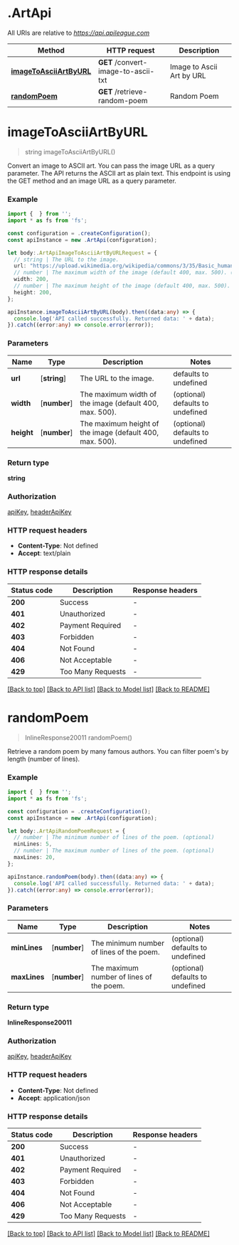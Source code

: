 # .ArtApi

All URIs are relative to *https://api.apileague.com*

Method | HTTP request | Description
------------- | ------------- | -------------
[**imageToAsciiArtByURL**](ArtApi.md#imageToAsciiArtByURL) | **GET** /convert-image-to-ascii-txt | Image to Ascii Art by URL
[**randomPoem**](ArtApi.md#randomPoem) | **GET** /retrieve-random-poem | Random Poem


# **imageToAsciiArtByURL**
> string imageToAsciiArtByURL()

Convert an image to ASCII art. You can pass the image URL as a query parameter. The API returns the ASCII art as plain text. This endpoint is using the GET method and an image URL as a query parameter.

### Example


```typescript
import {  } from '';
import * as fs from 'fs';

const configuration = .createConfiguration();
const apiInstance = new .ArtApi(configuration);

let body:.ArtApiImageToAsciiArtByURLRequest = {
  // string | The URL to the image.
  url: "https://upload.wikimedia.org/wikipedia/commons/3/35/Basic_human_drawing.png",
  // number | The maximum width of the image (default 400, max. 500). (optional)
  width: 200,
  // number | The maximum height of the image (default 400, max. 500). (optional)
  height: 200,
};

apiInstance.imageToAsciiArtByURL(body).then((data:any) => {
  console.log('API called successfully. Returned data: ' + data);
}).catch((error:any) => console.error(error));
```


### Parameters

Name | Type | Description  | Notes
------------- | ------------- | ------------- | -------------
 **url** | [**string**] | The URL to the image. | defaults to undefined
 **width** | [**number**] | The maximum width of the image (default 400, max. 500). | (optional) defaults to undefined
 **height** | [**number**] | The maximum height of the image (default 400, max. 500). | (optional) defaults to undefined


### Return type

**string**

### Authorization

[apiKey](README.md#apiKey), [headerApiKey](README.md#headerApiKey)

### HTTP request headers

 - **Content-Type**: Not defined
 - **Accept**: text/plain


### HTTP response details
| Status code | Description | Response headers |
|-------------|-------------|------------------|
**200** | Success |  -  |
**401** | Unauthorized |  -  |
**402** | Payment Required |  -  |
**403** | Forbidden |  -  |
**404** | Not Found |  -  |
**406** | Not Acceptable |  -  |
**429** | Too Many Requests |  -  |

[[Back to top]](#) [[Back to API list]](README.md#documentation-for-api-endpoints) [[Back to Model list]](README.md#documentation-for-models) [[Back to README]](README.md)

# **randomPoem**
> InlineResponse20011 randomPoem()

Retrieve a random poem by many famous authors. You can filter poem's by length (number of lines).

### Example


```typescript
import {  } from '';
import * as fs from 'fs';

const configuration = .createConfiguration();
const apiInstance = new .ArtApi(configuration);

let body:.ArtApiRandomPoemRequest = {
  // number | The minimum number of lines of the poem. (optional)
  minLines: 5,
  // number | The maximum number of lines of the poem. (optional)
  maxLines: 20,
};

apiInstance.randomPoem(body).then((data:any) => {
  console.log('API called successfully. Returned data: ' + data);
}).catch((error:any) => console.error(error));
```


### Parameters

Name | Type | Description  | Notes
------------- | ------------- | ------------- | -------------
 **minLines** | [**number**] | The minimum number of lines of the poem. | (optional) defaults to undefined
 **maxLines** | [**number**] | The maximum number of lines of the poem. | (optional) defaults to undefined


### Return type

**InlineResponse20011**

### Authorization

[apiKey](README.md#apiKey), [headerApiKey](README.md#headerApiKey)

### HTTP request headers

 - **Content-Type**: Not defined
 - **Accept**: application/json


### HTTP response details
| Status code | Description | Response headers |
|-------------|-------------|------------------|
**200** | Success |  -  |
**401** | Unauthorized |  -  |
**402** | Payment Required |  -  |
**403** | Forbidden |  -  |
**404** | Not Found |  -  |
**406** | Not Acceptable |  -  |
**429** | Too Many Requests |  -  |

[[Back to top]](#) [[Back to API list]](README.md#documentation-for-api-endpoints) [[Back to Model list]](README.md#documentation-for-models) [[Back to README]](README.md)


